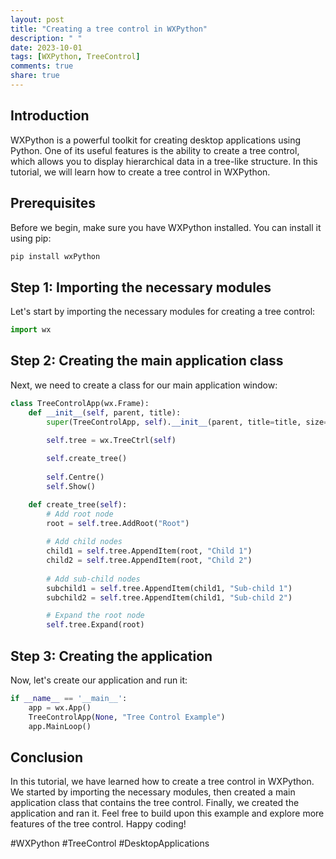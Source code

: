 ```yaml
---
layout: post
title: "Creating a tree control in WXPython"
description: " "
date: 2023-10-01
tags: [WXPython, TreeControl]
comments: true
share: true
---
```


## Introduction

WXPython is a powerful toolkit for creating desktop applications using Python. One of its useful features is the ability to create a tree control, which allows you to display hierarchical data in a tree-like structure. In this tutorial, we will learn how to create a tree control in WXPython.

## Prerequisites

Before we begin, make sure you have WXPython installed. You can install it using pip:

```python
pip install wxPython
```

## Step 1: Importing the necessary modules

Let's start by importing the necessary modules for creating a tree control:

```python
import wx
```

## Step 2: Creating the main application class

Next, we need to create a class for our main application window:

```python
class TreeControlApp(wx.Frame):
    def __init__(self, parent, title):
        super(TreeControlApp, self).__init__(parent, title=title, size=(400, 300))

        self.tree = wx.TreeCtrl(self)
        
        self.create_tree()
        
        self.Centre()
        self.Show()

    def create_tree(self):
        # Add root node
        root = self.tree.AddRoot("Root")
        
        # Add child nodes
        child1 = self.tree.AppendItem(root, "Child 1")
        child2 = self.tree.AppendItem(root, "Child 2")
        
        # Add sub-child nodes
        subchild1 = self.tree.AppendItem(child1, "Sub-child 1")
        subchild2 = self.tree.AppendItem(child1, "Sub-child 2")

        # Expand the root node
        self.tree.Expand(root)
```

## Step 3: Creating the application

Now, let's create our application and run it:

```python
if __name__ == '__main__':
    app = wx.App()
    TreeControlApp(None, "Tree Control Example")
    app.MainLoop()
```

## Conclusion

In this tutorial, we have learned how to create a tree control in WXPython. We started by importing the necessary modules, then created a main application class that contains the tree control. Finally, we created the application and ran it. Feel free to build upon this example and explore more features of the tree control. Happy coding!

#WXPython #TreeControl #DesktopApplications